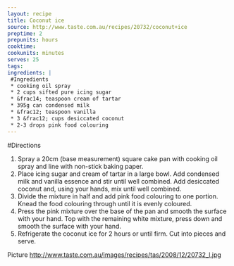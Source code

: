 ```yaml
---
layout: recipe
title: Coconut ice
source: http://www.taste.com.au/recipes/20732/coconut+ice
preptime: 2
prepunits: hours
cooktime: 
cookunits: minutes
serves: 25
tags: 
ingredients: |
 #Ingredients
 * cooking oil spray
 * 2 cups sifted pure icing sugar
 * &frac14; teaspoon cream of tartar
 * 395g can condensed milk
 * &frac12; teaspoon vanilla
 * 3 &frac12; cups desiccated coconut
 * 2-3 drops pink food colouring
---
```

#Directions
1. Spray a 20cm (base measurement) square cake pan with cooking oil spray and line with non-stick baking paper. 
2. Place icing sugar and cream of tartar in a large bowl. Add condensed milk and vanilla essence and stir until well combined. Add desiccated coconut and, using your hands, mix until well combined. 
3. Divide the mixture in half and add pink food colouring to one portion. Knead the food colouring through until it is evenly coloured. 
4. Press the pink mixture over the base of the pan and smooth the surface with your hand. Top with the remaining white mixture, press down and smooth the surface with your hand. 
5. Refrigerate the coconut ice for 2 hours or until firm. Cut into pieces and serve.

Picture
http://www.taste.com.au/images/recipes/tas/2008/12/20732_l.jpg